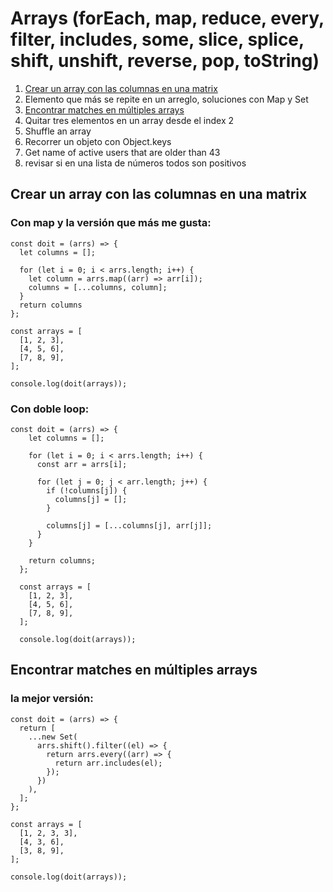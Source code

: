 # Arrays (forEach, map, reduce, every, filter, includes, some, slice, splice, shift, unshift, reverse, pop, toString)

1) <a href='#a1'>Crear un array con las columnas en una matrix </a>
1) Elemento que más se repite en un arreglo, soluciones con Map y Set
1) <a href='#a3'>Encontrar matches en múltiples arrays </a>
1) Quitar tres elementos en un array desde el index 2
1) Shuffle an array
1) Recorrer un objeto con Object.keys
1) Get name of active users that are older than 43
1) revisar si en una lista de números todos son positivos




<h2 id='a1'>Crear un array con las columnas en una matrix </h2>

### Con map y la versión que más me gusta:


````
const doit = (arrs) => {
  let columns = [];

  for (let i = 0; i < arrs.length; i++) {
    let column = arrs.map((arr) => arr[i]);
    columns = [...columns, column];
  }
  return columns
};

const arrays = [
  [1, 2, 3],
  [4, 5, 6],
  [7, 8, 9],
];

console.log(doit(arrays));
``````

### Con doble loop:
``` 
const doit = (arrs) => {
    let columns = [];
  
    for (let i = 0; i < arrs.length; i++) {
      const arr = arrs[i];
  
      for (let j = 0; j < arr.length; j++) {
        if (!columns[j]) {
          columns[j] = [];
        }
  
        columns[j] = [...columns[j], arr[j]];
      }
    }
  
    return columns;
  };
  
  const arrays = [
    [1, 2, 3],
    [4, 5, 6],
    [7, 8, 9],
  ];
  
  console.log(doit(arrays));
``````

<h2 id='a3'>Encontrar matches en múltiples arrays</h2>

### la mejor versión:

````
const doit = (arrs) => {
  return [
    ...new Set(
      arrs.shift().filter((el) => {
        return arrs.every((arr) => {
          return arr.includes(el);
        });
      })
    ),
  ];
};

const arrays = [
  [1, 2, 3, 3],
  [4, 3, 6],
  [3, 8, 9],
];

console.log(doit(arrays));
``````